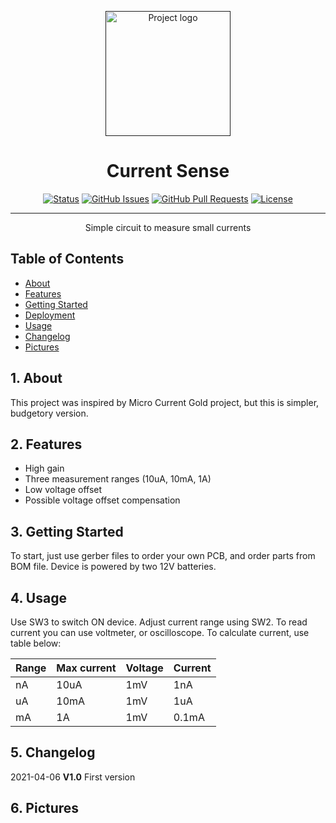 <p align="center">
  <a href="" rel="noopener">
 <img width=200px height=200px src="https://i.imgur.com/6wj0hh6.jpg" alt="Project logo"></a>
</p>

<h1 align="center">Current Sense</h1>

<div align="center">

[![Status](https://img.shields.io/badge/status-active-success.svg)]()
[![GitHub Issues](https://img.shields.io/github/issues/kylelobo/The-Documentation-Compendium.svg)](https://github.com/JakubJaszczur/Current-Sense/issues)
[![GitHub Pull Requests](https://img.shields.io/github/issues-pr/kylelobo/The-Documentation-Compendium.svg)](https://github.com/JakubJaszczur/Current-Sense/pulls)
[![License](https://img.shields.io/badge/license-MIT-blue.svg)](/LICENSE)

</div>

---

<p align="center"> Simple circuit to measure small currents
    <br> 
</p>

## Table of Contents

- [About](#about)
- [Features](#features)
- [Getting Started](#getting_started)
- [Deployment](#deployment)
- [Usage](#usage)
- [Changelog](#changelog)
- [Pictures](#pictures)

## 1. About <a name = "about"></a>

This project was inspired by Micro Current Gold project, but this is simpler, budgetory version.

## 2. Features <a name = "features"></a>

* High gain
* Three measurement ranges (10uA, 10mA, 1A)
* Low voltage offset
* Possible voltage offset compensation

## 3. Getting Started <a name = "getting_started"></a>

To start, just use gerber files to order your own PCB, and order parts from BOM file. Device is powered by two 12V batteries.

## 4. Usage <a name="usage"></a>

Use SW3 to switch ON device. Adjust current range using SW2. To read current you can use voltmeter, or oscilloscope. To calculate current, use table below: <br/>

| Range | Max current | Voltage| Current|		   
| ------| ------------|--------|--------|
| nA    | 10uA        |1mV     |1nA     |
| uA    | 10mA        |1mV     |1uA     |
| mA    | 1A        |1mV     |0.1mA     |

## 5. Changelog <a name="changelog"></a>

2021-04-06 <b>V1.0</b> First version

## 6. Pictures <a name="pictures"></a>

